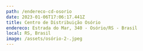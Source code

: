 ```yaml
---
path: /endereco-cd-osorio
date: 2023-01-06T17:06:17.441Z
title: Centro de Distribuição Osório
endereco: Estrada do Mar, 340 - Osório/RS - Brasil
local: RS, Brasil
image: /assets/osório-2-.jpeg
---
```

